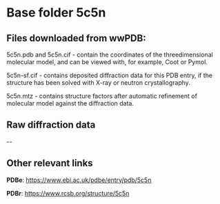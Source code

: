 # Base folder 5c5n

## Files downloaded from wwPDB:

5c5n.pdb and 5c5n.cif - contain the coordinates of the threedimensional molecular model, and can be viewed with, for example, Coot or Pymol.

5c5n-sf.cif - contains deposited diffraction data for this PDB entry, if the structure has been solved with X-ray or neutron crystallography.

5c5n.mtz - contains structure factors after automatic refinement of molecular model against the diffraction data.

## Raw diffraction data

--<br> 

## Other relevant links 
**PDBe**:  https://www.ebi.ac.uk/pdbe/entry/pdb/5c5n
 
**PDBr**: https://www.rcsb.org/structure/5c5n 
